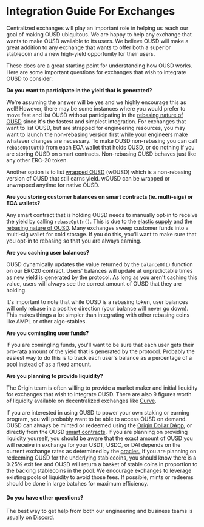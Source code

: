 # Integration Guide For Exchanges

Centralized exchanges will play an important role in helping us reach our goal of making OUSD ubiquitous. We are happy to help any exchange that wants to make OUSD available to its users. We believe OUSD will make a great addition to any exchange that wants to offer both a superior stablecoin and a new high-yield opportunity for their users.

These docs are a great starting point for understanding how OUSD works. Here are some important questions for exchanges that wish to integrate OUSD to consider:

**Do you want to participate in the yield that is generated?**&#x20;

We're assuming the answer will be yes and we highly encourage this as well! However, there may be some instances where you would prefer to move fast and list OUSD without participating in the [rebasing nature of OUSD](../core-concepts/elastic-supply/rebasing-and-smart-contracts.md) since it's the fastest and simplest integration. For exchanges that want to list OUSD, but are strapped for engineering resources, you may want to launch the non-rebasing version first while your engineers make whatever changes are necessary. To make OUSD non-rebasing you can call `rebaseOptOut()` from each EOA wallet that holds OUSD, or do nothing if you are storing OUSD on smart contracts. Non-rebasing OUSD behaves just like any other ERC-20 token.&#x20;

Another option is to list [wrapped OUSD](../core-concepts/wrapped-ousd.md) (wOUSD) which is a non-rebasing version of OUSD that still earns yield. wOUSD can be wrapped or unwrapped anytime for native OUSD.

**Are you storing customer balances on smart contracts (ie. multi-sigs) or EOA wallets?**

Any smart contract that is holding OUSD needs to manually opt-in to receive the yield by calling `rebaseOptIn()`. This is due to the [elastic supply](../core-concepts/elastic-supply/) and the [rebasing nature of OUSD](../core-concepts/elastic-supply/rebasing-and-smart-contracts.md). Many exchanges sweep customer funds into a multi-sig wallet for cold storage. If you do this, you'll want to make sure that you opt-in to rebasing so that you are always earning.

**Are you caching user balances?**

OUSD dynamically updates the value returned by the `balanceOf()` function on our ERC20 contract. Users' balances will update at unpredictable times as new yield is generated by the protocol. As long as you aren't caching this value, users will always see the correct amount of OUSD that they are holding.

It's important to note that while OUSD is a rebasing token, user balances will only rebase in a positive direction (your balance will never go down). This makes things a lot simpler than integrating with other rebasing coins like AMPL or other algo-stables.

**Are you comingling user funds?**

If you are comingling funds, you'll want to be sure that each user gets their pro-rata amount of the yield that is generated by the protocol. Probably the easiest way to do this is to track each user's balance as a percentage of a pool instead of as a fixed amount.

**Are you planning to provide liquidity?**

The Origin team is often willing to provide a market maker and initial liquidity for exchanges that wish to integrate OUSD. There are also 9 figures worth of liquidity available on decentralized exchanges like [Curve](https://curve.fi/factory/9).&#x20;

If you are interested in using OUSD to power your own staking or earning program, you will probably want to be able to access OUSD on demand. OUSD can always be minted or redeemed  using the [Origin Dollar DApp](https://www.ousd.com), or directly from the OUSD [smart contracts](../smart-contracts/registry.md). If you are planning on providing liquidity yourself, you should be aware that the exact amount of OUSD you will receive in exchange for your USDT, USDC, or DAI depends on the current exchange rates as determined by the [oracles.](../core-concepts/price-oracles.md) If you are planning on redeeming OUSD for the underlying stablecoins, you should know there is a 0.25% exit fee and OUSD will return a basket of stable coins in proportion to the backing stablecoins in the pool. We encourage exchanges to leverage existing pools of liquidity to avoid those fees. If possible, mints or redeems should be done in large batches for maximum efficiency.&#x20;

#### Do you have other questions?

The best way to get help from both our engineering and business teams is usually on [Discord](https://www.originprotocol.com/discord). &#x20;

